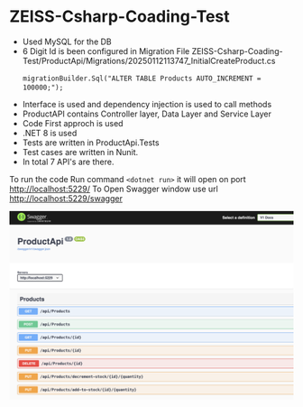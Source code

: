 # ZEISS-Csharp-Coading-Test

- Used MySQL for the DB
- 6 Digit Id is been configured in Migration File ZEISS-Csharp-Coading-Test/ProductApi/Migrations/20250112113747_InitialCreateProduct.cs
  ```
  migrationBuilder.Sql("ALTER TABLE Products AUTO_INCREMENT = 100000;");
  ```
- Interface is used and dependency injection is used to call methods
- ProductAPI contains Controller layer, Data Layer and Service Layer
- Code First approch is used
- .NET 8 is used
- Tests are written in ProductApi.Tests
- Test cases are written in Nunit.
- In total 7 API's are there.

To run the code
Run command `<dotnet run>` it will open on port [http://localhost:5229/](http://localhost:5229/)
To Open Swagger window use url [http://localhost:5229/swagger](http://localhost:5229/swagger)

![1736686581446](image/README/1736686581446.png)
